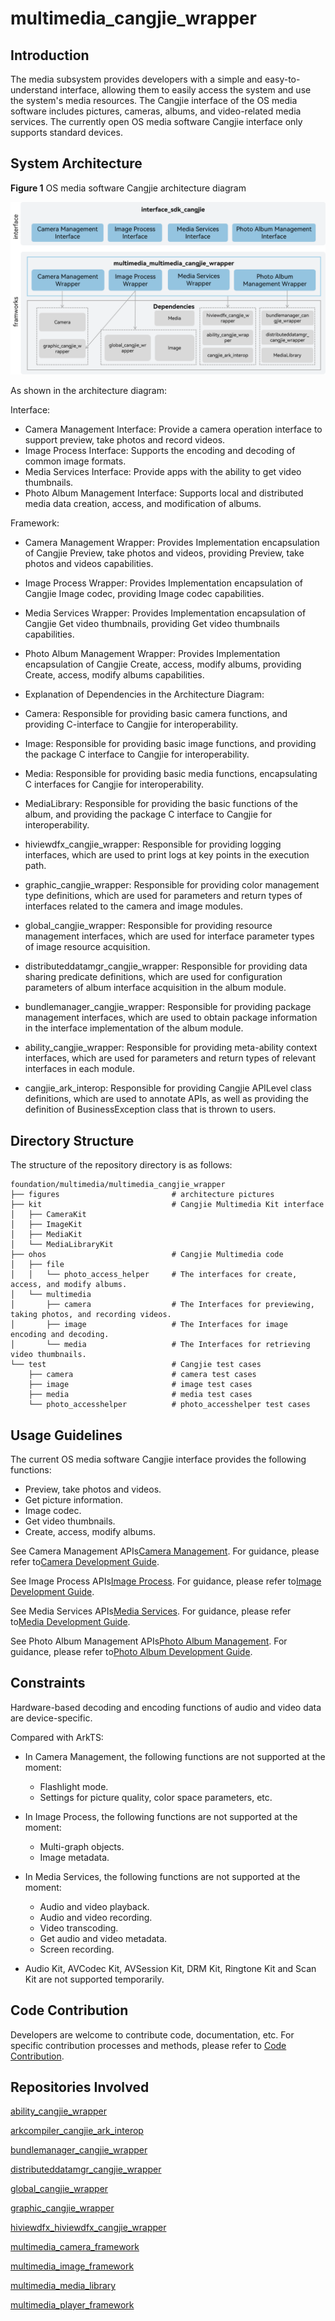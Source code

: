 # multimedia_cangjie_wrapper

## Introduction

The media subsystem provides developers with a simple and easy-to-understand interface, allowing them to easily access the system and use the system's media resources. The Cangjie interface of the OS media software includes pictures, cameras, albums, and video-related media services. The currently open OS media software Cangjie interface only supports standard devices.

## System Architecture

**Figure 1** OS media software Cangjie architecture diagram

![OS media software Cangjie architecture diagram](figures/multimedia_cangjie_wrapper_architecture_en.png)

As shown in the architecture diagram:

Interface:

- Camera Management Interface: Provide a camera operation interface to support preview, take photos and record videos.
- Image Process Interface: Supports the encoding and decoding of common image formats.
- Media Services Interface: Provide apps with the ability to get video thumbnails.
- Photo Album Management Interface: Supports local and distributed media data creation, access, and modification of albums.

Framework:

- Camera Management Wrapper: Provides Implementation encapsulation of Cangjie Preview, take photos and videos, providing Preview, take photos and videos capabilities.
- Image Process Wrapper: Provides Implementation encapsulation of Cangjie Image codec, providing Image codec capabilities.
- Media Services Wrapper: Provides Implementation encapsulation of Cangjie Get video thumbnails, providing Get video thumbnails capabilities.
- Photo Album Management Wrapper: Provides Implementation encapsulation of Cangjie Create, access, modify albums, providing Create, access, modify albums capabilities.

- Explanation of Dependencies in the Architecture Diagram:

- Camera: Responsible for providing basic camera functions, and providing C-interface to Cangjie for interoperability.
- Image: Responsible for providing basic image functions, and providing the package C interface to Cangjie for interoperability.
- Media: Responsible for providing basic media functions, encapsulating C interfaces for Cangjie for interoperability.
- MediaLibrary: Responsible for providing the basic functions of the album, and providing the package C interface to Cangjie for interoperability.
- hiviewdfx_cangjie_wrapper: Responsible for providing logging interfaces, which are used to print logs at key points in the execution path.
- graphic_cangjie_wrapper: Responsible for providing color management type definitions, which are used for parameters and return types of interfaces related to the camera and image modules.
- global_cangjie_wrapper: Responsible for providing resource management interfaces, which are used for interface parameter types of image resource acquisition.
- distributeddatamgr_cangjie_wrapper: Responsible for providing data sharing predicate definitions, which are used for configuration parameters of album interface acquisition in the album module.
- bundlemanager_cangjie_wrapper: Responsible for providing package management interfaces, which are used to obtain package information in the interface implementation of the album module.
- ability_cangjie_wrapper: Responsible for providing meta-ability context interfaces, which are used for parameters and return types of relevant interfaces in each module.
- cangjie_ark_interop: Responsible for providing Cangjie APILevel class definitions, which are used to annotate APIs, as well as providing the definition of BusinessException class that is thrown to users.

## Directory Structure

The structure of the repository directory is as follows:

```
foundation/multimedia/multimedia_cangjie_wrapper
├── figures                         # architecture pictures
├── kit                             # Cangjie Multimedia Kit interface
│   ├── CameraKit
│   ├── ImageKit
│   ├── MediaKit
│   └── MediaLibraryKit
├── ohos                            # Cangjie Multimedia code
│   ├── file
│   │   └── photo_access_helper     # The interfaces for create, access, and modify albums.
│   └── multimedia
│       ├── camera                  # The Interfaces for previewing, taking photos, and recording videos.
│       ├── image                   # The Interfaces for image encoding and decoding.
│       └── media                   # The Interfaces for retrieving video thumbnails.
└── test                            # Cangjie test cases
    ├── camera                      # camera test cases
    ├── image                       # image test cases
    ├── media                       # media test cases
    └── photo_accesshelper          # photo_accesshelper test cases
```

## Usage Guidelines

The current OS media software Cangjie interface provides the following functions:

- Preview, take photos and videos.
- Get picture information.
- Image codec.
- Get video thumbnails.
- Create, access, modify albums.

See Camera Management APIs[Camera Management](https://gitcode.com/openharmony-sig/arkcompiler_cangjie_ark_interop/blob/master/doc/API_Reference/source_en/apis/CameraKit/cj-apis-multimedia-camera.md). For guidance, please refer to[Camera Development Guide](https://gitcode.com/openharmony-sig/arkcompiler_cangjie_ark_interop/blob/master/doc/Dev_Guide/source_en/media/camera/cj-camera-overview.md).

See Image Process APIs[Image Process](https://gitcode.com/openharmony-sig/arkcompiler_cangjie_ark_interop/blob/master/doc/API_Reference/source_en/apis/ImageKit/cj-apis-image.md). For guidance, please refer to[Image Development Guide](https://gitcode.com/openharmony-sig/arkcompiler_cangjie_ark_interop/blob/master/doc/Dev_Guide/source_en/media/image/cj-image-overview.md).

See Media Services APIs[Media Services](https://gitcode.com/openharmony-sig/arkcompiler_cangjie_ark_interop/blob/master/doc/API_Reference/source_en/apis/MediaKit/cj-apis-multimedia_media.md). For guidance, please refer to[Media Development Guide](https://gitcode.com/openharmony-sig/arkcompiler_cangjie_ark_interop/blob/master/doc/Dev_Guide/source_en/media/media/cj-media-kit-intro.md).

See Photo Album Management APIs[Photo Album Management](https://gitcode.com/openharmony-sig/arkcompiler_cangjie_ark_interop/blob/master/doc/API_Reference/source_en/apis/MediaLibraryKit/cj-apis-multimedia-photo_accesshelper.md). For guidance, please refer to[Photo Album Development Guide](https://gitcode.com/openharmony-sig/arkcompiler_cangjie_ark_interop/blob/master/doc/Dev_Guide/source_en/media/medialibrary/cj-photoAccessHelper-systemAlbum-guidelines.md).

## Constraints

Hardware-based decoding and encoding functions of audio and video data are device-specific.

Compared with ArkTS:

- In Camera Management, the following functions are not supported at the moment:
  - Flashlight mode.
  - Settings for picture quality, color space parameters, etc.

- In Image Process, the following functions are not supported at the moment:
  - Multi-graph objects.
  - Image metadata.

- In Media Services, the following functions are not supported at the moment:
  - Audio and video playback.
  - Audio and video recording.
  - Video transcoding.
  - Get audio and video metadata.
  - Screen recording.

- Audio Kit, AVCodec Kit, AVSession Kit, DRM Kit, Ringtone Kit and Scan Kit are not supported temporarily.

## Code Contribution

Developers are welcome to contribute code, documentation, etc. For specific contribution processes and methods, please refer to [Code Contribution](https://gitcode.com/openharmony/docs/blob/master/en/contribute/code-contribution.md).

## Repositories Involved

[ability_cangjie_wrapper](https://gitcode.com/openharmony-sig/ability_ability_cangjie_wrapper)

[arkcompiler_cangjie_ark_interop](https://gitcode.com/openharmony-sig/arkcompiler_cangjie_ark_interop)

[bundlemanager_cangjie_wrapper](https://gitcode.com/openharmony-sig/bundlemanager_bundlemanager_cangjie_wrapper)

[distributeddatamgr_cangjie_wrapper](https://gitcode.com/openharmony-sig/distributeddatamgr_distributeddatamgr_cangjie_wrapper)

[global_cangjie_wrapper](https://gitcode.com/openharmony-sig/global_global_cangjie_wrapper)

[graphic_cangjie_wrapper](https://gitcode.com/openharmony-sig/graphic_graphic_cangjie_wrapper)

[hiviewdfx_hiviewdfx_cangjie_wrapper](https://gitcode.com/openharmony-sig/hiviewdfx_hiviewdfx_cangjie_wrapper)

[multimedia_camera_framework](https://gitcode.com/openharmony/multimedia_camera_framework)

[multimedia_image_framework](https://gitcode.com/openharmony/multimedia_image_framework)

[multimedia_media_library](https://gitcode.com/openharmony/multimedia_media_library)

[multimedia_player_framework](https://gitcode.com/openharmony/multimedia_player_framework)
